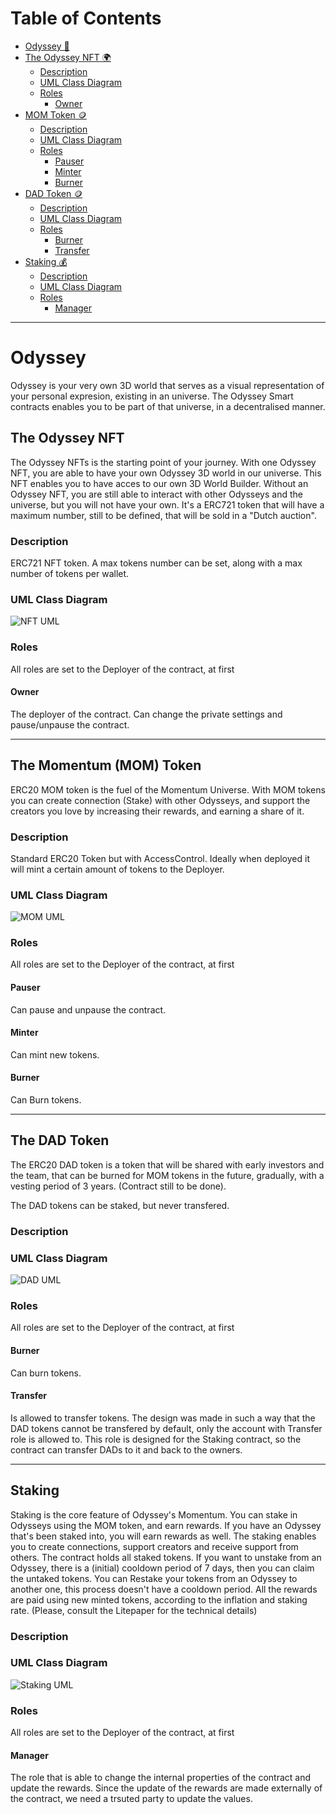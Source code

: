 
# Table of Contents
* [Odyssey 🐇](##-odyssey)
* [The Odyssey NFT 🌍](##-the-odyssey-nft)
    * [Description](##-staking)
    * [UML Class Diagram](##-uml-class-diagram)
    * [Roles](##-roles)
        * [Owner](##-owner)
* [MOM Token 🪙](##-the-odyssey-nft)
    * [Description](##-staking)
    * [UML Class Diagram](##-uml-class-diagram)
    * [Roles](##-roles)
        * [Pauser](##-pauser)
        * [Minter](##-minter)
        * [Burner](##-burner)
* [DAD Token 🪙](##-the-odyssey-nft)
    * [Description](##-staking)
    * [UML Class Diagram](##-uml-class-diagram)
    * [Roles](##-roles)
        * [Burner](##-burner)
        * [Transfer](##-transfer)
* [Staking 💰](##-the-odyssey-nft)
    * [Description](##-staking)
    * [UML Class Diagram](##-uml-class-diagram)
    * [Roles](##-roles)
        * [Manager](##-manager)
---
# Odyssey
Odyssey is your very own 3D world that serves as a visual representation of your personal expresion, existing in an universe.
The Odyssey Smart contracts enables you to be part of that universe, in a decentralised manner.

## The Odyssey NFT
The Odyssey NFTs is the starting point of your journey. With one Odyssey NFT, you are able to have your own Odyssey 3D world in our universe.
This NFT enables you to have acces to our own 3D World Builder.
Without an Odyssey NFT, you are still able to interact with other Odysseys and the universe, but you will not have your own.
It's a ERC721 token that will have a maximum number, still to be defined, that will be sold in a "Dutch auction".

### Description
ERC721 NFT token. A max tokens number can be set, along with a max number of tokens per wallet.

### UML Class Diagram
![NFT UML](./images/nft.png)

### Roles
All roles are set to the Deployer of the contract, at first
#### Owner
The deployer of the contract. Can change the private settings and pause/unpause the contract.

---

## The Momentum (MOM) Token
ERC20 MOM token is the fuel of the Momentum Universe. With MOM tokens you can create connection (Stake) with other Odysseys, and support the creators you love by increasing their rewards, and earning a share of it.

### Description
Standard ERC20 Token but with AccessControl. Ideally when deployed it will mint a certain amount of tokens to the Deployer.

### UML Class Diagram
![MOM UML](./images/mom.png)

### Roles
All roles are set to the Deployer of the contract, at first

#### Pauser
Can pause and unpause the contract.

#### Minter
Can mint  new tokens.

#### Burner
Can Burn tokens.

---

## The DAD Token
The ERC20 DAD token is a token that will be shared with early investors and the team, that can be burned for MOM tokens in the future, gradually, with a vesting period of 3 years. (Contract still to be done).

The DAD tokens can be staked, but never transfered.

### Description

### UML Class Diagram
![DAD UML](./images/dad.png)

### Roles
All roles are set to the Deployer of the contract, at first

#### Burner
Can burn tokens.

#### Transfer
Is allowed to transfer tokens. The design was made in such a way that the DAD tokens cannot be transfered by default, only the account with Transfer role is allowed to.
This role is designed for the Staking contract, so the contract can transfer DADs to it and back to the owners.

---

## Staking
Staking is the core feature of Odyssey's Momentum. You can stake in Odysseys using the MOM token, and earn rewards. If you have an Odyssey that's been staked into, you will earn rewards as well.
The staking enables you to create connections, support creators and receive support from others.
The contract holds all staked tokens.
If you want to unstake from an Odyssey, there is a (initial) cooldown period of 7 days, then you can claim the untaked tokens.
You can Restake your tokens from an Odyssey to another one, this process doesn't have a cooldown period.
All the rewards are paid using new minted tokens, according to the inflation and staking rate. (Please, consult the Litepaper for the technical details)

### Description

### UML Class Diagram
![Staking UML](./images/stake.png)

### Roles
All roles are set to the Deployer of the contract, at first
#### Manager
The role that is able to change the internal properties of the contract and update the rewards.
Since the update of the rewards are made externally of the contract, we need a trsuted party to update the values.

